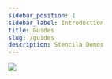 ```yaml
---
sidebar_position: 1
sidebar_label: Introduction
title: Guides
slug: /guides
description: Stencila Demos
---
```


![](/img/guides.svg)

